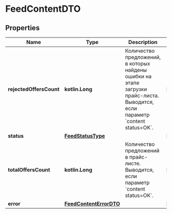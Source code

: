 
# FeedContentDTO

## Properties
| Name | Type | Description | Notes |
| ------------ | ------------- | ------------- | ------------- |
| **rejectedOffersCount** | **kotlin.Long** | Количество предложений, в которых найдены ошибки на этапе загрузки прайс-листа. Выводится, если параметр &#x60;content status&#x3D;OK&#x60;.  |  [optional] |
| **status** | [**FeedStatusType**](FeedStatusType.md) |  |  [optional] |
| **totalOffersCount** | **kotlin.Long** | Количество предложений в прайс-листе. Выводится, если параметр &#x60;content status&#x3D;OK&#x60;.  |  [optional] |
| **error** | [**FeedContentErrorDTO**](FeedContentErrorDTO.md) |  |  [optional] |



